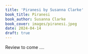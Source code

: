 ```yaml
---
title: 'Piranesi by Susanna Clarke'
book_title: Piranesi
book_author: Susanna Clarke
book_cover: images/piranesi.jpeg
date: 2024-04-14
draft: true
---
```


Review to come ....